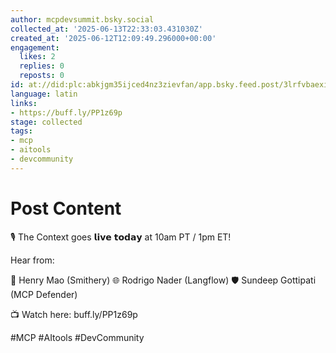 ```yaml
---
author: mcpdevsummit.bsky.social
collected_at: '2025-06-13T22:33:03.431030Z'
created_at: '2025-06-12T12:09:49.296000+00:00'
engagement:
  likes: 2
  replies: 0
  reposts: 0
id: at://did:plc:abkjgm35ijced4nz3zievfan/app.bsky.feed.post/3lrfvbaexia2v
language: latin
links:
- https://buff.ly/PP1z69p
stage: collected
tags:
- mcp
- aitools
- devcommunity
---
```


# Post Content

🎙️ The Context goes 𝗹𝗶𝘃𝗲 𝘁𝗼𝗱𝗮𝘆  at 10am PT / 1pm ET!

Hear from:

🔧 Henry Mao (Smithery)
🌐 Rodrigo Nader (Langflow)
🛡 Sundeep Gottipati (MCP Defender)

📺 Watch here: buff.ly/PP1z69p

#MCP #AItools #DevCommunity